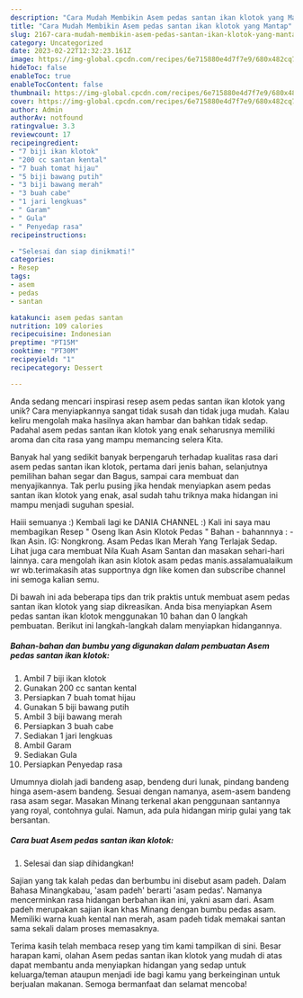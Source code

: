 ```yaml
---
description: "Cara Mudah Membikin Asem pedas santan ikan klotok yang Mantap"
title: "Cara Mudah Membikin Asem pedas santan ikan klotok yang Mantap"
slug: 2167-cara-mudah-membikin-asem-pedas-santan-ikan-klotok-yang-mantap
category: Uncategorized
date: 2023-02-22T12:32:23.161Z
image: https://img-global.cpcdn.com/recipes/6e715880e4d7f7e9/680x482cq70/asem-pedas-santan-ikan-klotok-foto-resep-utama.jpg
hideToc: false
enableToc: true
enableTocContent: false
thumbnail: https://img-global.cpcdn.com/recipes/6e715880e4d7f7e9/680x482cq70/asem-pedas-santan-ikan-klotok-foto-resep-utama.jpg
cover: https://img-global.cpcdn.com/recipes/6e715880e4d7f7e9/680x482cq70/asem-pedas-santan-ikan-klotok-foto-resep-utama.jpg
author: Admin
authorAv: notfound
ratingvalue: 3.3
reviewcount: 17
recipeingredient:
- "7 biji ikan klotok"
- "200 cc santan kental"
- "7 buah tomat hijau"
- "5 biji bawang putih"
- "3 biji bawang merah"
- "3 buah cabe"
- "1 jari lengkuas"
- " Garam"
- " Gula"
- " Penyedap rasa"
recipeinstructions:

- "Selesai dan siap dinikmati!"
categories:
- Resep
tags:
- asem
- pedas
- santan

katakunci: asem pedas santan 
nutrition: 109 calories
recipecuisine: Indonesian
preptime: "PT15M"
cooktime: "PT30M"
recipeyield: "1"
recipecategory: Dessert

---
```





Anda sedang mencari inspirasi resep asem pedas santan ikan klotok yang unik? Cara menyiapkannya sangat tidak susah dan tidak juga mudah. Kalau keliru mengolah maka hasilnya akan hambar dan bahkan tidak sedap. Padahal asem pedas santan ikan klotok yang enak seharusnya memiliki aroma dan cita rasa yang mampu memancing selera Kita.





Banyak hal yang sedikit banyak berpengaruh terhadap kualitas rasa dari asem pedas santan ikan klotok, pertama dari jenis bahan, selanjutnya pemilihan bahan segar dan Bagus, sampai cara membuat dan menyajikannya. Tak perlu pusing jika hendak menyiapkan asem pedas santan ikan klotok yang enak,      asal sudah tahu triknya maka hidangan ini mampu menjadi suguhan spesial.














Haiii semuanya :) Kembali lagi ke DANIA CHANNEL :) Kali ini saya mau membagikan Resep &#34; Oseng Ikan Asin Klotok Pedas &#34; Bahan - bahannnya : - Ikan Asin. ️IG: Nongkrong. Asam Pedas Ikan Merah Yang Terlajak Sedap. Lihat juga cara membuat Nila Kuah Asam Santan dan masakan sehari-hari lainnya. cara mengolah ikan asin klotok asam pedas manis.assalamualaikum wr wb.terimakasih atas supportnya dgn like komen dan subscribe channel ini semoga kalian semu.






Di bawah ini ada beberapa tips dan trik praktis untuk membuat asem pedas santan ikan klotok yang siap dikreasikan. Anda bisa menyiapkan Asem pedas santan ikan klotok menggunakan 10 bahan dan 0 langkah pembuatan. Berikut ini langkah-langkah dalam menyiapkan hidangannya.

<!--inarticleads1-->

##### Bahan-bahan dan bumbu yang digunakan dalam pembuatan Asem pedas santan ikan klotok:

1. Ambil 7 biji ikan klotok
1. Gunakan 200 cc santan kental
1. Persiapkan 7 buah tomat hijau
1. Gunakan 5 biji bawang putih
1. Ambil 3 biji bawang merah
1. Persiapkan 3 buah cabe
1. Sediakan 1 jari lengkuas
1. Ambil  Garam
1. Sediakan  Gula
1. Persiapkan  Penyedap rasa


Umumnya diolah jadi bandeng asap, bendeng duri lunak, pindang bandeng hinga asem-asem bandeng. Sesuai dengan namanya, asem-asem bandeng rasa asam segar. Masakan Minang terkenal akan penggunaan santannya yang royal, contohnya gulai. Namun, ada pula hidangan mirip gulai yang tak bersantan. 

<!--inarticleads2-->

##### Cara buat Asem pedas santan ikan klotok:


1. Selesai dan siap dihidangkan!

Sajian yang tak kalah pedas dan berbumbu ini disebut asam padeh. Dalam Bahasa Minangkabau, &#39;asam padeh&#39; berarti &#39;asam pedas&#39;. Namanya mencerminkan rasa hidangan berbahan ikan ini, yakni asam dari. Asam padeh merupakan sajian ikan khas Minang dengan bumbu pedas asam. Memiliki warna kuah kental nan merah, asam padeh tidak memakai santan sama sekali dalam proses memasaknya. 

Terima kasih telah membaca resep yang tim kami tampilkan di sini. Besar harapan kami, olahan Asem pedas santan ikan klotok yang mudah di atas dapat membantu anda menyiapkan hidangan yang sedap untuk keluarga/teman ataupun menjadi ide bagi kamu yang berkeinginan untuk berjualan makanan. Semoga bermanfaat dan selamat mencoba!
